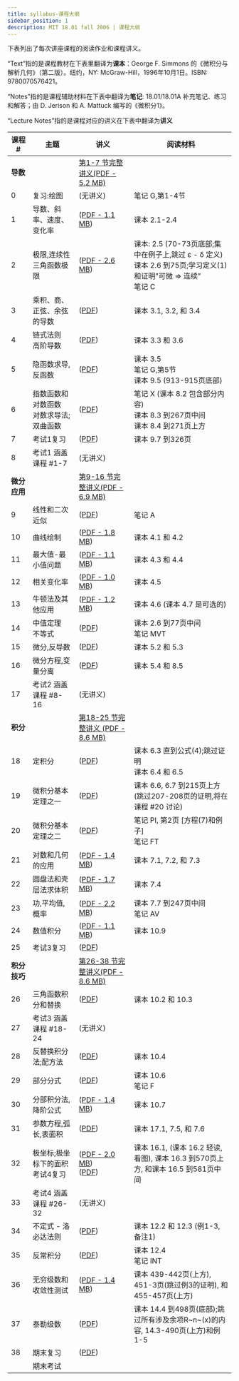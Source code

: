 ```yaml
---
title: syllabus-课程大纲
sidebar_position: 1
description: MIT 18.01 fall 2006 | 课程大纲 
---
```



下表列出了每次讲座课程的阅读作业和课程讲义。

“Text”指的是课程教材在下表里翻译为**课本**：George F. Simmons 的《微积分与解析几何》（第二版）。纽约，NY: McGraw-Hill，1996年10月1日。ISBN: 9780070576421。

“Notes”指的是课程辅助材料在下表中翻译为**笔记**: 18.01/18.01A 补充笔记、练习和解答；由 D. Jerison 和 A. Mattuck 编写的《微积分1》。

“Lecture Notes”指的是课程对应的讲义在下表中翻译为**讲义**

| 课程 # | 主题 | 讲义 | 阅读材料 |
|--------|------|------|----------|
| **导数** |    |  [第1-7 节完整讲义(PDF - 5.2 MB)](/resource/18-01/unit1_sept08.pdf)   |          |
| 0 | 复习:绘图 | (无讲义) | 笔记 G,第1-4节 |
| 1 | 导数、斜率、速度、变化率 | ([PDF - 1.1 MB](/resource/18-01/lec1.pdf)) | 课本 2.1-2.4 |
| 2 | 极限,连续性<br/>三角函数极限 | ([PDF - 2.6 MB](/resource/18-01/lec2.pdf)) | 课本: 2.5 (70-73页底部;集中在例子上,跳过 ε - δ 定义)<br/>课本 2.6 到75页;学习定义(1)和证明"可微 => 连续"<br/>笔记 C |
| 3 | 乘积、商、正弦、余弦的导数 | ([PDF](/resource/18-01/lec3.pdf)) | 课本 3.1, 3.2, 和 3.4 |
| 4 | 链式法则<br/>高阶导数 | ([PDF](/resource/18-01/lec4.pdf)) | 课本 3.3 和 3.6 |
| 5 | 隐函数求导,反函数 | ([PDF](/resource/18-01/lec5.pdf)) | 课本 3.5<br/>笔记 G,第5节<br/>课本 9.5 (913-915页底部) |
| 6 | 指数函数和对数函数<br/>对数求导法;双曲函数 | ([PDF](/resource/18-01/lec6.pdf)) | 笔记 X (课本 8.2 包含部分内容)<br/>课本 8.3 到267页中间<br/>课本 8.4 到271页上方 |
| 7 | 考试1复习 | ([PDF](/resource/18-01/lec7.pdf)) | 课本 9.7 到326页 |
| 8 | 考试1 涵盖课程 #1-7 | (无讲义) |  |
| **微分应用** |    |  [第9-16 节完整讲义(PDF - 6.9 MB)](/resource/18-01/unit2_sept08.pdf)    |          |
| 9 | 线性和二次近似 | ([PDF](/resource/18-01/lec9.pdf)) | 笔记 A |
| 10 | 曲线绘制 | ([PDF - 1.8 MB](/resource/18-01/lec10.pdf)) | 课本 4.1 和 4.2 |
| 11 | 最大值-最小值问题 | ([PDF - 1.1 MB](/resource/18-01/lec11.pdf)) | 课本 4.3 和 4.4 |
| 12 | 相关变化率 | ([PDF - 1.0 MB](/resource/18-01/lec12.pdf)) | 课本 4.5 |
| 13 | 牛顿法及其他应用 | ([PDF - 1.2 MB](/resource/18-01/lec13.pdf)) | 课本 4.6 (课本 4.7 是可选的) |
| 14 | 中值定理<br/>不等式 | ([PDF](/resource/18-01/lec14.pdf)) | 课本 2.6 到77页中间<br/>笔记 MVT |
| 15 | 微分,反导数 | ([PDF](/resource/18-01/lec15.pdf)) | 课本 5.2 和 5.3 |
| 16 | 微分方程,变量分离 | ([PDF](/resource/18-01/lec16.pdf)) | 课本 5.4 和 8.5 |
| 17 | 考试2 涵盖课程 #8-16 | (无讲义) |  |
| **积分** |    |  [第18-25 节完整讲义 (PDF - 8.6 MB)](/resource/18-01/unit3_who_sept24.pdf)      |          |
| 18 | 定积分 | ([PDF](/resource/18-01/lec18.pdf)) | 课本 6.3 直到公式(4);跳过证明<br/>课本 6.4 和 6.5 |
| 19 | 微积分基本定理之一 | ([PDF](/resource/18-01/lec19.pdf)) | 课本 6.6, 6.7 到215页上方 (跳过207-208页的证明,将在课程 #20 讨论) |
| 20 | 微积分基本定理之二 | ([PDF](/resource/18-01/lec20.pdf)) | 笔记 PI, 第2页 [方程(7)和例子]<br/>笔记 FT |
| 21 | 对数和几何的应用 | ([PDF - 1.4 MB](/resource/18-01/lec21.pdf)) | 课本 7.1, 7.2, 和 7.3 |
| 22 | 圆盘法和壳层法求体积 | ([PDF - 1.7 MB](/resource/18-01/lec22.pdf)) | 课本 7.4 |
| 23 | 功,平均值,概率 | ([PDF - 2.2 MB](/resource/18-01/lec23.pdf)) | 课本 7.7 到247页中间<br/>笔记 AV |
| 24 | 数值积分 | ([PDF - 1.1 MB](/resource/18-01/lec24.pdf)) | 课本 10.9 |
| 25 | 考试3复习 | ([PDF](/resource/18-01/lec25.pdf)) |  |
| **积分技巧** |    |  [第26-38 节完整讲义(PDF - 8.6 MB)](/resource/18-01/unit4_oct3_08.pdf)      |          |
| 26 | 三角函数积分和替换 | ([PDF](/resource/18-01/lec26.pdf)) | 课本 10.2 和 10.3 |
| 27 | 考试3 涵盖课程 #18-24 | (无讲义) |  |
| 28 | 反替换积分法;配方法 | ([PDF](/resource/18-01/lec28.pdf)) | 课本 10.4 |
| 29 | 部分分式 | ([PDF](/resource/18-01/lec29.pdf)) | 课本 10.6<br/>笔记 F |
| 30 | 分部积分法,降阶公式 | ([PDF - 1.4 MB](/resource/18-01/lec30.pdf)) | 课本 10.7 |
| 31 | 参数方程,弧长,表面积 | ([PDF](/resource/18-01/lec31.pdf)) | 课本 17.1, 7.5, 和 7.6 |
| 32 | 极坐标;极坐标下的面积<br/>考试4复习 | ([PDF - 2.0 MB](/resource/18-01/lec32.pdf)) <br/> ([PDF](/resource/18-01/exam4_review.pdf)) | 课本 16.1, (课本 16.2 轻读,看图), 课本 16.3 到570页上方, 和课本 16.5 到581页中间 |
| 33 | 考试4 涵盖课程 #26-32 | (无讲义) |  |
| 34 | 不定式 - 洛必达法则 | ([PDF](/resource/18-01/lec34.pdf)) | 课本 12.2 和 12.3 (例1-3, 备注1) |
| 35 | 反常积分 | ([PDF](/resource/18-01/lec35.pdf)) | 课本 12.4<br/>笔记 INT |
| 36 | 无穷级数和收敛性测试 | ([PDF - 1.4 MB](/resource/18-01/lec36.pdf)) | 课本 439-442页(上方), 451-3页(跳过例3的证明), 和 455-457页(上方) |
| 37 | 泰勒级数 | ([PDF](/resource/18-01/lec37.pdf)) | 课本 14.4 到498页(底部);跳过所有涉及余项R~n~(x)的内容, 14.3-490页(上方)和例1-5 |
| 38 | 期末复习 | ([PDF](/resource/18-01/lec38.pdf)) |  |
|  | 期末考试 |  |  |

